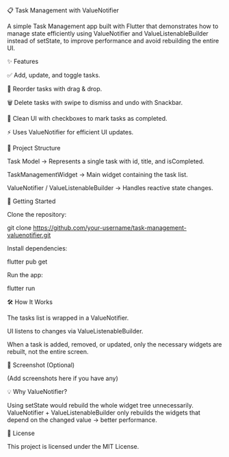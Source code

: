 📋 Task Management with ValueNotifier

A simple Task Management app built with Flutter that demonstrates how to manage state efficiently using ValueNotifier and ValueListenableBuilder instead of setState, to improve performance and avoid rebuilding the entire UI.

✨ Features

✅ Add, update, and toggle tasks.

🔄 Reorder tasks with drag & drop.

🗑️ Delete tasks with swipe to dismiss and undo with Snackbar.

🎨 Clean UI with checkboxes to mark tasks as completed.

⚡ Uses ValueNotifier for efficient UI updates.

📂 Project Structure

Task Model → Represents a single task with id, title, and isCompleted.

TaskManagementWidget → Main widget containing the task list.

ValueNotifier / ValueListenableBuilder → Handles reactive state changes.

🚀 Getting Started

Clone the repository:

git clone https://github.com/your-username/task-management-valuenotifier.git


Install dependencies:

flutter pub get


Run the app:

flutter run

🛠️ How It Works

The tasks list is wrapped in a ValueNotifier.

UI listens to changes via ValueListenableBuilder.

When a task is added, removed, or updated, only the necessary widgets are rebuilt, not the entire screen.

📸 Screenshot (Optional)

(Add screenshots here if you have any)

💡 Why ValueNotifier?

Using setState would rebuild the whole widget tree unnecessarily.
ValueNotifier + ValueListenableBuilder only rebuilds the widgets that depend on the changed value → better performance.

📜 License

This project is licensed under the MIT License.